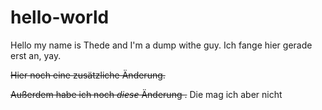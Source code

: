 # hello-world

Hello my name is Thede and I'm a dump withe guy.
Ich fange hier gerade erst an, yay.

~~Hier noch eine zusätzliche Änderung.~~

~~Außerdem habe ich noch *diese* Änderung .~~
Die mag ich aber nicht
